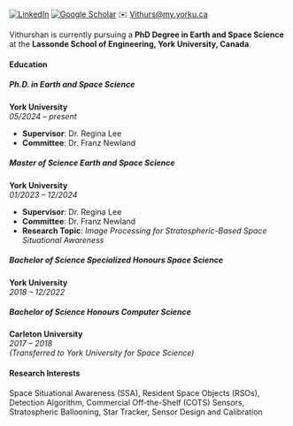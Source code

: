 
[![LinkedIn](https://img.shields.io/badge/LinkedIn-Profile-blue?logo=linkedin&style=flat-square)](https://www.linkedin.com/in/vithurshansuthakar/) 
[![Google Scholar](https://img.shields.io/badge/Google%20Scholar-Profile-lightgrey?logo=googlescholar&style=flat-square)](https://scholar.google.ca/citations?user=628lIjAAAAAJ&hl=en) 
✉️ [Vithurs@my.yorku.ca](mailto:Vithurs@my.yorku.ca)

Vithurshan is currently pursuing a **PhD Degree in Earth and Space Science** at the **Lassonde School of Engineering, York University, Canada**.

#### Education

##### Ph.D. in Earth and Space Science  
**York University**  
*05/2024 – present*  
- **Supervisor**: Dr. Regina Lee  
- **Committee**: Dr. Franz Newland  

##### Master of Science Earth and Space Science  
**York University**  
*01/2023 – 12/2024*  
- **Supervisor**: Dr. Regina Lee  
- **Committee**: Dr. Franz Newland  
- **Research Topic**: *Image Processing for Stratospheric-Based Space Situational Awareness*  


##### Bachelor of Science Specialized Honours Space Science  
**York University**  
*2018 – 12/2022*  

##### Bachelor of Science Honours Computer Science  
**Carleton University**  
*2017 – 2018*  
*(Transferred to York University for Space Science)*  

#### Research Interests
Space Situational Awareness (SSA), Resident Space Objects (RSOs), Detection Algorithm, Commercial Off-the-Shelf (COTS) Sensors, Stratospheric Ballooning, Star Tracker, Sensor Design and Calibration


